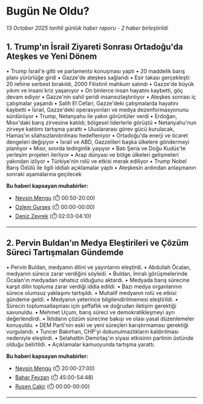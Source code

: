 # Bugün Ne Oldu?

*13 October 2025 tarihli günlük haber raporu - 2 haber birleştirildi*

## 1. Trump'ın İsrail Ziyareti Sonrası Ortadoğu'da Ateşkes ve Yeni Dönem

• Trump İsrail'e gitti ve parlamento konuşması yaptı
• 20 maddelik barış planı yürürlüğe girdi
• Gazze'de ateşkes sağlandı
• Esir takası gerçekleşti: 20 rehine serbest bırakıldı, 2000 Filistinli mahkum salındı
• Gazze'de büyük yıkım ve insani kriz yaşanıyor
• On binlerce insan hayatını kaybetti, göç devam ediyor
• Gazze'nin sahil şeridi insansızlaştırılıyor
• Ateşkes sonrası iç çatışmalar yaşandı
• Salih El Cefari, Gazze'deki çatışmalarda hayatını kaybetti
• İsrail, Gazze'deki operasyonları ve medya dezenformasyonunu sürdürüyor
• Trump, Netanyahu ile yakın görüntüler verdi
• Erdoğan, Mısır'daki barış zirvesine katıldı; bölgesel liderlerle görüştü
• Netanyahu'nun zirveye katılımı tartışma yarattı
• Uluslararası görev gücü kurulacak, Hamas'ın silahsızlandırılması hedefleniyor
• Ortadoğu'da enerji ve ticaret dengeleri değişiyor
• İsrail ve ABD, Gazzelileri başka ülkelere göndermeyi planlıyor
• Mısır, sınırda tedirginlik yaşıyor
• Batı Şeria ve Doğu Kudüs'te yerleşim projeleri ilerliyor
• Arap dünyası ve bölge ülkeleri gelişmeleri yakından izliyor
• Türkiye'nin rolü ve etkisi merak ediliyor
• Trump Nobel Barış Ödülü ile ilgili iddialı açıklamalar yaptı
• Ateşkesin ardından anlaşmanın sonraki aşamalarına geçilecek

**Bu haberi kapsayan muhabirler:**

- [Nevsin Mengu](https://www.youtube.com/watch?v=6VVbb3IEpdg&t=50s) (⏱️ 00:50-20:00)
- [Ozlem Gurses]() (⏱️ 00:00-00:00)
- [Deniz Zeyrek](https://www.youtube.com/watch?v=cstPmWlbmeo&t=123s) (⏱️ 02:03-04:10)

---

## 2. Pervin Buldan'ın Medya Eleştirileri ve Çözüm Süreci Tartışmaları Gündemde

• Pervin Buldan, medyanın dilini ve yayınlarını eleştirdi.
• Abdullah Öcalan, medyanın sürece zarar verdiğini söyledi.
• Buldan, İmralı görüşmelerinde Öcalan'ın medyadan rahatsız olduğunu aktardı.
• Medyada barış sürecine karşıt dilin topluma zarar verdiği iddia edildi.
• Bazı medya organlarının sürece olumsuz yaklaşımı tartışıldı.
• Muhalif medyanın rolü ve etkisi gündeme geldi.
• Medyanın yeterince bilgilendirilmemesi eleştirildi.
• Sürecin toplumsallaşması için şeffaflık ve doğrudan iletişim gerektiği savunuldu.
• Mehmet Uçum, barış süreci ve demokratikleşmeyi ayrı değerlendirdi.
• İktidarın çözüm sürecine bakışı ve olası yasal düzenlemeler konuşuldu.
• DEM Parti'nin eski ve yeni süreçleri karıştırmaması gerektiği vurgulandı.
• Tuncer Bakırhan, CHP'yi dokunulmazlıkların kaldırılması nedeniyle eleştirdi.
• Selahattin Demirtaş'ın siyasi etkisinin partinin üstünde olduğu belirtildi.
• Açıklamalar kamuoyunda tartışma yarattı.

**Bu haberi kapsayan muhabirler:**

- [Nevsin Mengu](https://www.youtube.com/watch?v=6VVbb3IEpdg&t=1200s) (⏱️ 20:00-27:00)
- [Bahar Feyzan](https://www.youtube.com/watch?v=N9bHzSbjd1A&t=2700s) (⏱️ 45:00-54:48)
- [Rusen Cakir]() (⏱️ 00:00-00:00)

---

